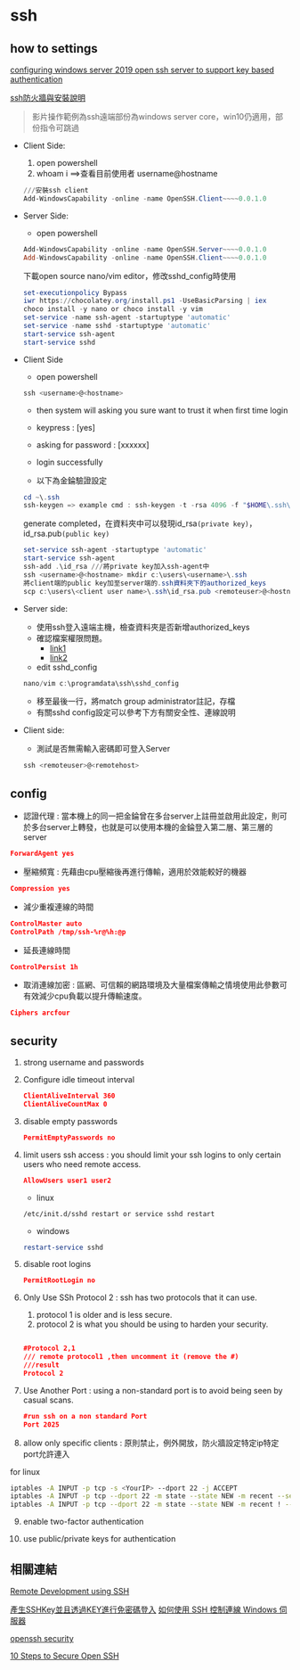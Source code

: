 # ssh

## how to settings

[configuring windows server 2019 open ssh server to support key based authentication](https://youtu.be/Cs3wBl_mMH0)

[ssh防火牆與安裝說明](https://docs.microsoft.com/zh-tw/windows-server/administration/openssh/openssh_install_firstuse)


> 影片操作範例為ssh遠端部份為windows server core，win10仍適用，部份指令可跳過

- Client Side:
    1. open powershell
    2. whoam i ==>查看目前使用者 username@hostname
    
    ```powershell
    ///安裝ssh client
    Add-WindowsCapability -online -name OpenSSH.Client~~~~0.0.1.0
    ```
- Server Side:
    - open powershell
    ```powershell
    Add-WindowsCapability -online -name OpenSSH.Server~~~~0.0.1.0
    Add-WindowsCapability -online -name OpenSSH.Client~~~~0.0.1.0
    ```
    下載open source nano/vim editor，修改sshd_config時使用

    ```powershell
    set-executionpolicy Bypass
    iwr https://chocolatey.org/install.ps1 -UseBasicParsing | iex
    choco install -y nano or choco install -y vim 
    set-service -name ssh-agent -startuptype 'automatic'
    set-service -name sshd -startuptype 'automatic'
    start-service ssh-agent
    start-service sshd
    ```

- Client Side
    - open powershell
    ```powershell
    ssh <username>@<hostname>
    ```
    - then system will asking you sure want to trust it when first time login
    - keypress : [yes]
    - asking for password : [xxxxxx]
    - login successfully

    - 以下為金錀驗證設定
    ```powershell
    cd ~\.ssh
    ssh-keygen => example cmd : ssh-keygen -t -rsa 4096 -f "$HOME\.ssh\id_rsa_remote_ssh"
    ```
    generate completed，在資料夾中可以發現id_rsa`(private key)`，id_rsa.pub`(public key)`
    
    ```powershell
    set-service ssh-agent -startuptype 'automatic'
    start-service ssh-agent
    ssh-add .\id_rsa ///將private key加入ssh-agent中
    ssh <username>@<hostname> mkdir c:\users\<username>\.ssh
    將client端的public key加至server端的.ssh資料夾下的authorized_keys
    scp c:\users\<client user name>\.ssh\id_rsa.pub <remoteuser>@<hostname>:c:\users\<remoteuser>\.ssh\authorized_keys
    ```

- Server side:
    - 使用ssh登入遠端主機，檢查資料夾是否新增authorized_keys
    - 確認檔案權限問題。
        - [link1](https://github.com/PowerShell/Win32-OpenSSH/issues/1313)
        - [link2](https://github.com/PowerShell/Win32-OpenSSH/wiki/Security-protection-of-various-files-in-Win32-OpenSSH)
    - edit sshd_config
    ```powershell
    nano/vim c:\programdata\ssh\sshd_config
    ```
    - 移至最後一行，將match group administrator註記，存檔
    - 有關sshd config設定可以參考下方有關安全性、連線說明

- Client side:
    - 測試是否無需輸入密碼即可登入Server
    ```powershell
    ssh <remoteuser>@<remotehost>
    ```
## config

- 認證代理 : 當本機上的同一把金錀曾在多台server上註冊並啟用此設定，則可於多台server上轉發，也就是可以使用本機的金錀登入第二層、第三層的server
```json
ForwardAgent yes
```

- 壓縮頻寬 : 先藉由cpu壓縮後再進行傳輸，適用於效能較好的機器
```json
Compression yes
```

- 減少重複連線的時間
```json
ControlMaster auto
ControlPath /tmp/ssh-%r@%h:@p
```

- 延長連線時間
```json
ControlPersist 1h
```

- 取消連線加密 : 區網、可信賴的網路環境及大量檔案傳輸之情境使用此參數可有效減少cpu負載以提升傳輸速度。
```json
Ciphers arcfour
```

## security

1. strong username and passwords
2. Configure idle timeout interval

    ```json
    ClientAliveInterval 360
    ClientAliveCountMax 0
    ```
3. disable empty passwords

    ```json
    PermitEmptyPasswords no
    ```

4. limit users ssh access : you should limit your ssh logins to only certain users who need remote access.
    
    ```json
    AllowUsers user1 user2
    ```
    - linux
    ```bash
    /etc/init.d/sshd restart or service sshd restart
    ```
    - windows
    ```powershell
    restart-service sshd
    ```

5. disable root logins

    ```json
    PermitRootLogin no
    ```
6. Only Use SSh Protocol 2 : ssh has two protocols that it can use. 
    1. protocol 1 is older and is less secure. 
    2. protocol 2 is what you should be using to harden your security.

    ```json
    
    #Protocol 2,1
    /// remote protocol1 ,then uncomment it (remove the #)
    ///result
    Protocol 2
    ```

7. Use Another Port : using a non-standard port is to avoid being seen by casual scans. 

    ```json
    #run ssh on a non standard Port
    Port 2025 
    ```

8. allow only specific clients : 原則禁止，例外開放，防火牆設定特定ip特定port允許連入

for linux
```bash
iptables -A INPUT -p tcp -s <YourIP> --dport 22 -j ACCEPT
iptables -A INPUT -p tcp --dport 22 -m state --state NEW -m recent --set --name ssh --resource
iptables -A INPUT -p tcp --dport 22 -m state --state NEW -m recent ! --rcheck --seconds 90 --hitcount 3 --name ssh --rsource -j ACCEPT
```

9. enable two-factor authentication

10. use public/private keys for authentication

## 相關連結

[Remote Development using SSH](https://code.visualstudio.com/docs/remote/ssh#_getting-started)

[產生SSHKey並且透過KEY進行免密碼登入](https://xenby.com/b/220-%E6%95%99%E5%AD%B8-%E7%94%A2%E7%94%9Fssh-key%E4%B8%A6%E4%B8%94%E9%80%8F%E9%81%8Ekey%E9%80%B2%E8%A1%8C%E5%85%8D%E5%AF%86%E7%A2%BC%E7%99%BB%E5%85%A5)
[如何使用 SSH 控制連線 Windows 伺服器](https://www.gushiciku.cn/pl/2GFQ/zh-tw)

[openssh security](https://www.cyberciti.biz/tips/linux-unix-bsd-openssh-server-best-practices.html)

[10 Steps to Secure Open SSH](https://blog.devolutions.net/2017/4/10-steps-to-secure-open-ssh)